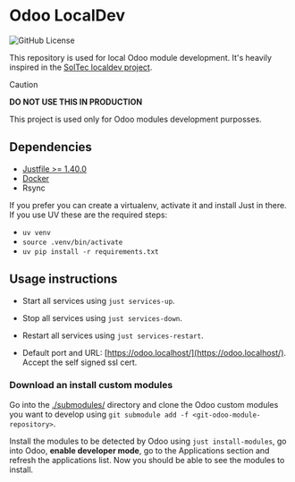 # Odoo LocalDev

![GitHub License](https://img.shields.io/badge/License-MIT-green)

This repository is used for local Odoo module development. It's heavily
inspired in the [SolTec localdev
project](https://github.com/Mueve-TEC/soltec-localdev).

> [!CAUTION]
> **DO NOT USE THIS IN PRODUCTION**
>
> This project is used only for Odoo modules development purposses.


## Dependencies

- [Justfile >= 1.40.0](https://github.com/casey/just)
- [Docker](https://www.docker.com/products/docker-desktop)
- Rsync

If you prefer you can create a virtualenv, activate it and install Just in
there. If you use UV these are the required steps:

- `uv venv`
- `source .venv/bin/activate`
- `uv pip install -r requirements.txt`


## Usage instructions

- Start all services using `just services-up`.
- Stop all services using `just services-down`.
- Restart all services using `just services-restart`.

- Default port and URL: [https://odoo.localhost/](https://odoo.localhost/).
Accept the self signed ssl cert.

### Download an install custom modules

Go into the [./submodules/](/submodules/) directory and clone the Odoo custom
modules you want to develop using `git submodule add -f
<git-odoo-module-repository>`.

Install the modules to be detected by Odoo using `just install-modules`, go
into Odoo, **enable developer mode**, go to the Applications section and
refresh the applications list. Now you should be able to see the modules to
install.
